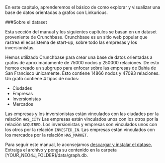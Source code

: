 En este capítulo, aprenderemos el básico de como explorar y visualizar una base de datos orientadas a grafos con Linkurious.

###Sobre el dataset

Esta sección del manual y los siguientes capítulos se basan en un dataset proveniente de Crunchbase. Crunchbase es un sitio web popular que rastrea el ecosistema de start-up, sobre todo las empresas y los inversionistas.

Hemos utilizado Crunchbase para crear una base de datos orientadas a grafos de aproximadamente de 75000 nodos y 250000 relaciones. De esto hemos creado un subgrupo para enfocar sobre las empresas de Bahía de San Francisco únicamente. Esto contiene 14866 nodos y 47093 relaciones. Un grafo contiene 4 tipos de nodos:

- Ciudades
- Empresas
- Inversionistas
- Mercados 

Las empresas y los inversionistas están vinculados con las ciudades por la relación ```HAS_CITY``` Las empresas están vinculados unos con los otros por la relación ```ACQUIRED```. Los inversionistas y empresas son vinculados unos con los otros por la relación ```INVESTED_IN```. Las empresas están vinculados con los mercados por la relación ```HAS_MARKET```.

Para seguir este manual, le aconsejamos [descargar y instalar el datase.](http://linkurio.us/public/crunchbase-sfbay.db.zip) Extraiga el archivo y ponga su contenido en la carpeta [YOUR_NEO4J_FOLDER]/data/graph.db.
